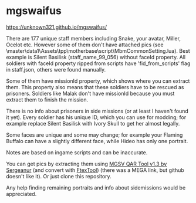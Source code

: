 # mgswaifus
https://unknown321.github.io/mgswaifus/

There are 177 unique staff members including Snake, your avatar, Miller, Ocelot etc. However some of them don't have attached pics (see \master\data1\Assets\tpp\motherbase\script\MbmCommonSetting.lua). Best example is Silent Basilisk (staff_name_99_056) without faceId property. All soldiers with faceId property ripped from scripts have 'fid_from_scripts' flag in staff.json, others were found manually.

Some of them have missionId property, which shows where you can extract them. This property also means that these soldiers have to be rescued as prisoners. Soldiers like Malak don't have missionId because you must extract them to finish the mission.

There is no info about prisoners in side missions (or at least I haven't found it yet).
Every soldier has his unique ID, which you can use for modding; for example replace Silent Basilisk with Ivory Skull to get her almost legally.

Some faces are unique and some may change; for example your Flaming Buffalo can have a slightly different face, while Hideo has only one portrait.

Notes are based on ingame scripts and can be inaccurate.

You can get pics by extracting them using <a href="https://www.dropbox.com/s/0rtpumx2mxsjaby/MGSV_QAR_Tool.rar?dl=0">MGSV QAR Tool v1.3 by Sergeanur</a> (and convert with <a href="https://github.com/Atvaark/FtexTool">FtexTool</a>) (there was a MEGA link, but github doesn't like it). Or just clone this repository.

Any help finding remaining portraits and info about sidemissions would be appreciated.

